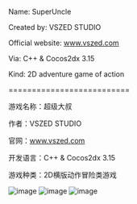 Name: SuperUncle

Created by: VSZED STUDIO

Official website: www.vszed.com

Via: C++ & Cocos2dx 3.15

Kind: 2D adventure game of action

==========================

游戏名称：超级大叔

作者：VSZED STUDIO

官网：www.vszed.com 

开发语言：C++ & Cocos2dx 3.15

游戏种类：2D横版动作冒险类游戏


![image](https://github.com/vszed/SuperUncle/blob/master/PictureExample/1.png)
![image](https://github.com/vszed/SuperUncle/blob/master/PictureExample/2.png)
![image](https://github.com/vszed/SuperUncle/blob/master/PictureExample/3.png)

